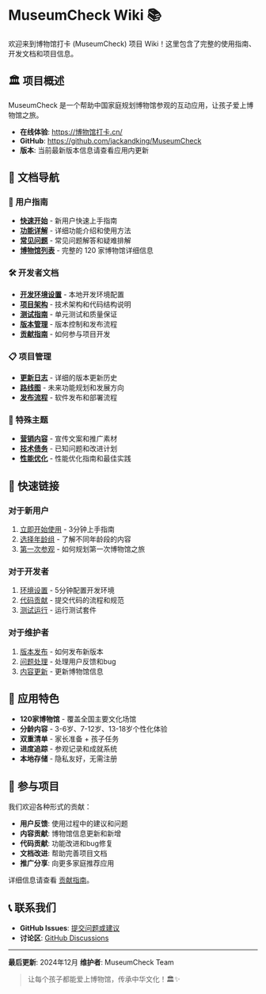 # MuseumCheck Wiki 📚

欢迎来到博物馆打卡 (MuseumCheck) 项目 Wiki！这里包含了完整的使用指南、开发文档和项目信息。

## 🏛️ 项目概述

MuseumCheck 是一个帮助中国家庭规划博物馆参观的互动应用，让孩子爱上博物馆之旅。

- **在线体验**: https://博物馆打卡.cn/
- **GitHub**: https://github.com/jackandking/MuseumCheck
- **版本**: 当前最新版本信息请查看应用内更新

## 📖 文档导航

### 👥 用户指南
- **[快速开始](User-Guide.md)** - 新用户快速上手指南
- **[功能详解](Features.md)** - 详细功能介绍和使用方法
- **[常见问题](FAQ.md)** - 常见问题解答和疑难排解
- **[博物馆列表](Museum-List.md)** - 完整的 120 家博物馆详细信息

### 🛠️ 开发者文档
- **[开发环境设置](Development-Setup.md)** - 本地开发环境配置
- **[项目架构](Architecture.md)** - 技术架构和代码结构说明
- **[测试指南](../TESTING_GUIDE.md)** - 单元测试和质量保证
- **[版本管理](../VERSION_MANAGEMENT.md)** - 版本控制和发布流程
- **[贡献指南](Contributing.md)** - 如何参与项目开发

### 📋 项目管理
- **[更新日志](Changelog.md)** - 详细的版本更新历史
- **[路线图](Roadmap.md)** - 未来功能规划和发展方向
- **[发布流程](Release-Process.md)** - 软件发布和部署流程

### 🎯 特殊主题
- **[营销内容](Marketing.md)** - 宣传文案和推广素材
- **[技术债务](Technical-Debt.md)** - 已知问题和改进计划
- **[性能优化](Performance.md)** - 性能优化指南和最佳实践

## 🚀 快速链接

### 对于新用户
1. [立即开始使用](User-Guide.md#快速开始) - 3分钟上手指南
2. [选择年龄组](Features.md#年龄分组) - 了解不同年龄段的内容
3. [第一次参观](User-Guide.md#第一次使用) - 如何规划第一次博物馆之旅

### 对于开发者
1. [环境设置](Development-Setup.md) - 5分钟配置开发环境
2. [代码贡献](Contributing.md) - 提交代码的流程和规范
3. [测试运行](../TESTING_GUIDE.md#setup-instructions) - 运行测试套件

### 对于维护者
1. [版本发布](Release-Process.md) - 如何发布新版本
2. [问题处理](FAQ.md#troubleshooting) - 处理用户反馈和bug
3. [内容更新](Contributing.md#content-updates) - 更新博物馆信息

## 📱 应用特色

- **120家博物馆** - 覆盖全国主要文化场馆
- **分龄内容** - 3-6岁、7-12岁、13-18岁个性化体验
- **双重清单** - 家长准备 + 孩子任务
- **进度追踪** - 参观记录和成就系统
- **本地存储** - 隐私友好，无需注册

## 🤝 参与项目

我们欢迎各种形式的贡献：

- **用户反馈**: 使用过程中的建议和问题
- **内容贡献**: 博物馆信息更新和新增
- **代码贡献**: 功能改进和bug修复
- **文档改进**: 帮助完善项目文档
- **推广分享**: 向更多家庭推荐应用

详细信息请查看 [贡献指南](Contributing.md)。

## 📞 联系我们

- **GitHub Issues**: [提交问题或建议](https://github.com/jackandking/MuseumCheck/issues)
- **讨论区**: [GitHub Discussions](https://github.com/jackandking/MuseumCheck/discussions)

---

**最后更新**: 2024年12月
**维护者**: MuseumCheck Team

> 让每个孩子都能爱上博物馆，传承中华文化！🏛️✨